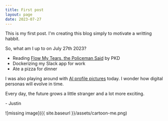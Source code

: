 ```yaml
---
title: First post
layout: page
date: 2023-07-27
---
```

This is my first post. I'm creating this blog simply to motivate a writting habbit. 

So, what am I up to on July 27th 2023?
- Reading [Flow My Tears, the Policeman Said](https://en.wikipedia.org/wiki/Flow_My_Tears,_the_Policeman_Said) by PKD
- Dockerizing my Slack app for work  
- Ate a pizza for dinner

I was also playing around with [AI profile pictures](https://www.profilepicture.ai/) today. I wonder how digital personas will evolve in time.  

Every day, the future grows a little stranger and a lot more exciting.

\- Justin

![missing image]({{ site.baseurl }}/assets/cartoon-me.png)
